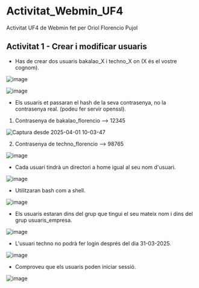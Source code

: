 # Activitat_Webmin_UF4
Activitat UF4 de Webmin fet per Oriol Florencio Pujol

## Activitat 1 - Crear i modificar usuaris
- Has de crear dos usuaris bakalao_X i techno_X on (X és el vostre cognom).

![image](https://github.com/user-attachments/assets/b88ee601-a31d-4bbe-9023-42f67c431f89)

![image](https://github.com/user-attachments/assets/da86094c-5adc-4ce3-b3c2-b92fec0119fe)

- Els usuaris et passaran el hash de la seva contrasenya, no la contrasenya real. (podeu fer servir openssl).

1. Contrasenya de bakalao_florencio --> 12345

![Captura desde 2025-04-01 10-03-47](https://github.com/user-attachments/assets/b3b046e3-6b42-4105-810b-41ff041e298e)

2. Contrasenya de techno_florencio --> 98765

![image](https://github.com/user-attachments/assets/5a7b04f0-9662-4906-a733-f7c420dbb255)

- Cada usuari tindrà un directori a home igual al seu nom d'usuari.

![image](https://github.com/user-attachments/assets/c3b2d258-106b-49a0-a32f-bfe1691ac6b1)

- Utilitzaran bash com a shell.

![image](https://github.com/user-attachments/assets/442e6d13-b14e-4f53-8126-b0613e4ed394)

- Els usuaris estaran dins del grup que tingui el seu mateix nom i dins del grup usuaris_empresa.

![image](https://github.com/user-attachments/assets/0fc22279-fc7c-424c-9833-dc896935b4cb)

- L'usuari techno no podrà fer login després del dia 31-03-2025.

![image](https://github.com/user-attachments/assets/3bc095e0-5a86-424b-ab69-59b25f8b65ad)

- Comproveu que els usuaris poden iniciar sessió.

![image](https://github.com/user-attachments/assets/e382fa48-077e-40f6-b830-3fff308dc47c)























